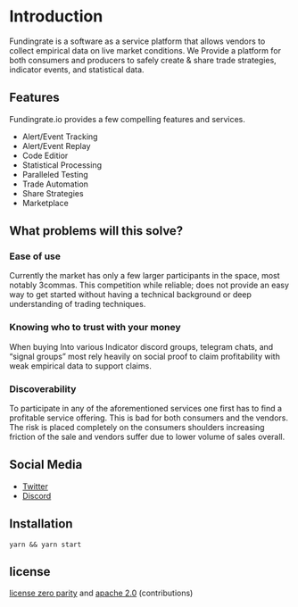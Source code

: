 # Introduction

Fundingrate is a software as a service platform that allows vendors to collect empirical data on live market conditions. We Provide a platform for both consumers and producers to safely create & share trade strategies, indicator events, and statistical data.

## Features

Fundingrate.io provides a few compelling features and services.

* Alert/Event Tracking
* Alert/Event Replay
* Code Editior
* Statistical Processing
* Paralleled Testing
* Trade Automation
* Share Strategies
* Marketplace

## What problems will this solve?

### Ease of use

Currently the market has only a few larger participants in the space, most notably 3commas. This competition while reliable; does not provide an easy way to get started without having a  technical background or deep understanding of trading techniques.

### Knowing who to trust with your money

When buying Into various Indicator discord groups, telegram chats, and “signal groups” most rely heavily on social proof to claim profitability with weak empirical data to support claims.

### Discoverability

To participate in any of the aforementioned services one first has to find a profitable service offering. This is bad for both consumers and the vendors. The risk is placed completely on the consumers shoulders increasing friction of the sale and vendors suffer due to lower volume of sales overall.

## Social Media

- [Twitter](https://twitter.com/FundingrateIO)
- [Discord](https://discord.gg/jWcakUj)

## Installation
```
yarn && yarn start
```

## license

[license zero parity](https://licensezero.com/licenses/parity)
and [apache 2.0](https://www.apache.org/licenses/LICENSE-2.0.txt)
(contributions)